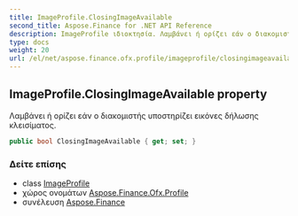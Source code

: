 ```yaml
---
title: ImageProfile.ClosingImageAvailable
second_title: Aspose.Finance for .NET API Reference
description: ImageProfile ιδιοκτησία. Λαμβάνει ή ορίζει εάν ο διακομιστής υποστηρίζει εικόνες δήλωσης κλεισίματος.
type: docs
weight: 20
url: /el/net/aspose.finance.ofx.profile/imageprofile/closingimageavailable/
---
```

## ImageProfile.ClosingImageAvailable property

Λαμβάνει ή ορίζει εάν ο διακομιστής υποστηρίζει εικόνες δήλωσης κλεισίματος.

```csharp
public bool ClosingImageAvailable { get; set; }
```

### Δείτε επίσης

* class [ImageProfile](../)
* χώρος ονομάτων [Aspose.Finance.Ofx.Profile](../../imageprofile/)
* συνέλευση [Aspose.Finance](../../../)


